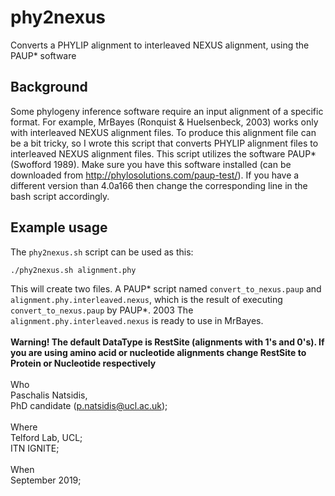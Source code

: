 # phy2nexus
Converts a PHYLIP alignment to interleaved NEXUS alignment, using the PAUP* software


## Background

Some phylogeny inference software require an input alignment of a specific format. For example, MrBayes (Ronquist & Huelsenbeck, 2003) works only with interleaved NEXUS alignment files. To produce this alignment file can be a bit tricky, so I wrote this script that converts PHYLIP alignment files to interleaved NEXUS alignment files.
This script utilizes the software PAUP* (Swofford 1989). Make sure you have this software installed (can be downloaded from http://phylosolutions.com/paup-test/). If you have a different version than 4.0a166 then change the corresponding line in the bash script accordingly.

## Example usage

The `phy2nexus.sh` script can be used as this:

```
./phy2nexus.sh alignment.phy
```

This will create two files. A PAUP* script named `convert_to_nexus.paup` and `alignment.phy.interleaved.nexus`, which is the result of executing `convert_to_nexus.paup` by PAUP*.
2003
The `alignment.phy.interleaved.nexus` is ready to use in MrBayes.
<br>
<br>
**Warning! The default DataType is RestSite (alignments with 1's and 0's). If you are using amino acid or nucleotide alignments change RestSite to Protein or Nucleotide respectively**
<br> 
<br>
Who <br>
Paschalis Natsidis, <br>
PhD candidate (p.natsidis@ucl.ac.uk); 
<br><br>
Where <br>
Telford Lab, UCL; <br>
ITN IGNITE; 
<br><br>
When <br>
September 2019;
